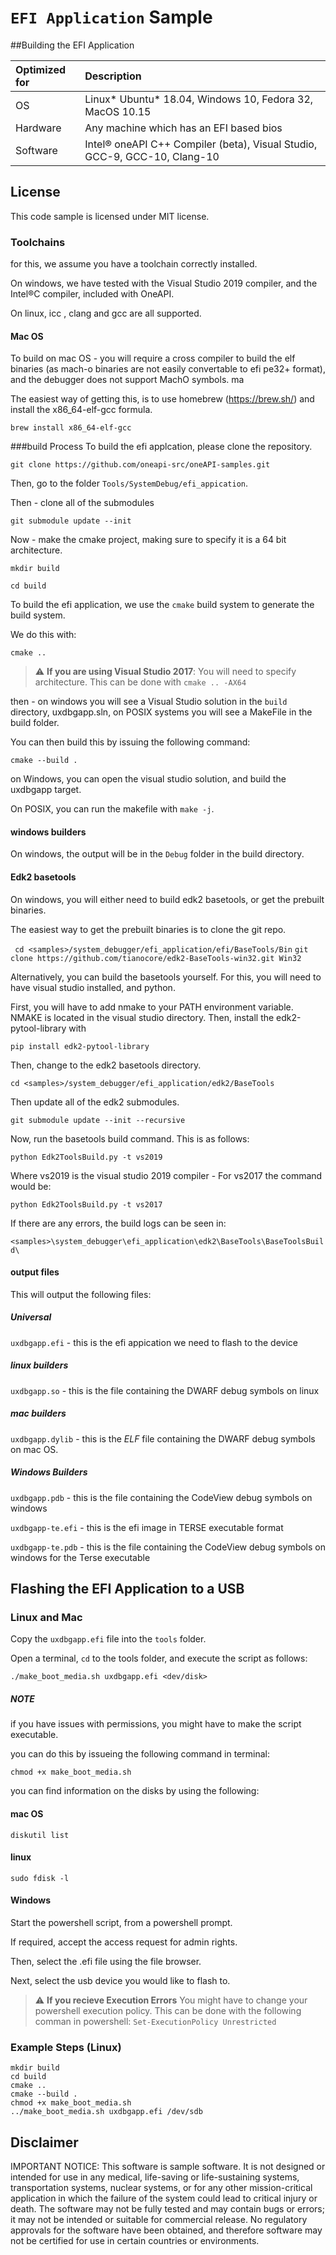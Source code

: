 # `EFI Application` Sample

##Building the EFI Application



| Optimized for                     | Description
|:---                               |:---
| OS                                | Linux* Ubuntu* 18.04, Windows 10, Fedora 32, MacOS 10.15
| Hardware                          | Any machine which has an EFI based bios
| Software                          | Intel&reg; oneAPI C++ Compiler (beta), Visual Studio, GCC-9, GCC-10, Clang-10

## License
This code sample is licensed under MIT license.



### Toolchains

for this, we assume you have a toolchain correctly installed.

On windows, we have tested with the Visual Studio 2019 compiler, and the Intel&reg;C compiler, included with OneAPI.

On linux, icc , clang and gcc are all supported.

#### Mac OS

To build on mac OS - you will require a cross compiler to build the elf binaries (as mach-o binaries are not easily convertable to efi pe32+ format), and the debugger does not support MachO symbols. ma

The easiest way of getting this, is to use homebrew (https://brew.sh/) and install the x86_64-elf-gcc formula.

```brew install x86_64-elf-gcc```


###build Process
To build the efi applcation, please clone the repository.

```git clone https://github.com/oneapi-src/oneAPI-samples.git```

Then, go to the folder `Tools/SystemDebug/efi_appication`.


Then - clone all of the submodules

```git submodule update --init```

Now - make the cmake project, making sure to specify it is a 64 bit architecture.

```mkdir build```

```cd build```

To build the efi application, we use the `cmake` build system to generate the build system.

We do this with:

```cmake ..```
> :warning: **If you are using Visual Studio 2017**: You will need to specify architecture. This can be done with `cmake .. -AX64`

then - on windows you will see a Visual Studio solution in the `build` directory, uxdbgapp.sln, on POSIX systems you will see a MakeFile in the build folder.

You can then build this by issuing the following command:


```cmake --build .```

on Windows, you can open the visual studio solution, and build the uxdbgapp target.

On POSIX, you can run the makefile with `make -j`.


#### __windows builders__

On windows, the output will be in the `Debug` folder in the build directory.


#### __Edk2 basetools__

On windows, you will either need to build edk2 basetools, or get the prebuilt binaries.

The easiest way to get the prebuilt binaries is to clone the git repo.

``` cd <samples>/system_debugger/efi_application/efi/BaseTools/Bin```
``` git clone https://github.com/tianocore/edk2-BaseTools-win32.git Win32 ```

Alternatively, you can build the basetools yourself. For this, you will need to have visual studio installed, and python.

First, you will have to add nmake to your PATH environment variable. NMAKE is located in the visual studio directory.
Then, install the edk2-pytool-library with

```pip install edk2-pytool-library```

Then, change to the edk2 basetools directory.

```cd <samples>/system_debugger/efi_application/edk2/BaseTools```

Then update all of the edk2 submodules.

```git submodule update --init --recursive```

Now, run the basetools build command. This is as follows:

```python Edk2ToolsBuild.py -t vs2019```

Where vs2019 is the visual studio 2019 compiler - For vs2017 the command would be:


```python Edk2ToolsBuild.py -t vs2017```

If there are any errors, the build logs can be seen in:

```<samples>\system_debugger\efi_application\edk2\BaseTools\BaseToolsBuild\```

#### output files
This will output the following files:


##### Universal
`uxdbgapp.efi` - this is the efi appication we need to flash to the device


##### linux builders
`uxdbgapp.so` - this is the file containing the DWARF debug symbols on linux

##### mac builders
`uxdbgapp.dylib` - this is the *ELF* file containing the DWARF debug symbols on mac OS.


##### Windows Builders
`uxdbgapp.pdb` - this is the file containing the CodeView debug symbols on windows

`uxdbgapp-te.efi` - this is the efi image in TERSE executable format

`uxdbgapp-te.pdb` - this is the file containing the CodeView debug symbols on windows for the Terse executable


## Flashing the EFI Application to a USB

### Linux and Mac

Copy the `uxdbgapp.efi` file into the `tools` folder.

Open a terminal, `cd` to the tools folder, and execute the script as follows:

`./make_boot_media.sh uxdbgapp.efi <dev/disk>`

##### NOTE

if you have issues with permissions, you might have to make the script executable.

you can do this by issueing the following command in terminal:

```chmod +x make_boot_media.sh```

you can find information on the disks by using the following:

#### mac OS
```diskutil list```

#### linux
```sudo fdisk -l```


#### Windows

Start the powershell script, from a powershell prompt.

If required, accept the access request for admin rights.

Then, select the .efi file using the file browser.

Next, select the usb device you would like to flash to.

> :warning: **If you recieve Execution Errors** You might have to change your powershell execution policy. This can be done with the following comman in powershell: `Set-ExecutionPolicy Unrestricted `

### Example Steps (Linux)

```
mkdir build
cd build
cmake ..
cmake --build .
chmod +x make_boot_media.sh
../make_boot_media.sh uxdbgapp.efi /dev/sdb
```



## Disclaimer
IMPORTANT NOTICE: This software is sample software. It is not designed or intended for use in any medical, life-saving or life-sustaining systems, transportation systems, nuclear systems, or for any other mission-critical application in which the failure of the system could lead to critical injury or death. The software may not be fully tested and may contain bugs or errors; it may not be intended or suitable for commercial release. No regulatory approvals for the software have been obtained, and therefore software may not be certified for use in certain countries or environments.


